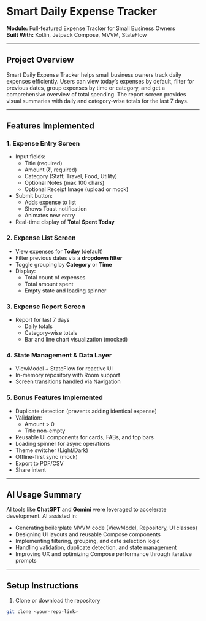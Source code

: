 # Smart Daily Expense Tracker

**Module:** Full-featured Expense Tracker for Small Business Owners  
**Built With:** Kotlin, Jetpack Compose, MVVM, StateFlow  

---

## **Project Overview**
Smart Daily Expense Tracker helps small business owners track daily expenses efficiently. Users can view today’s expenses by default, filter for previous dates, group expenses by time or category, and get a comprehensive overview of total spending. The report screen provides visual summaries with daily and category-wise totals for the last 7 days.

---

## **Features Implemented**

### **1. Expense Entry Screen**
- Input fields:
  - Title (required)
  - Amount (₹, required)
  - Category (Staff, Travel, Food, Utility)
  - Optional Notes (max 100 chars)
  - Optional Receipt Image (upload or mock)
- Submit button:
  - Adds expense to list
  - Shows Toast notification
  - Animates new entry
- Real-time display of **Total Spent Today**

### **2. Expense List Screen**
- View expenses for **Today** (default)
- Filter previous dates via a **dropdown filter**
- Toggle grouping by **Category** or **Time**
- Display:
  - Total count of expenses
  - Total amount spent
  - Empty state and loading spinner

### **3. Expense Report Screen**
- Report for last 7 days
  - Daily totals
  - Category-wise totals
  - Bar and line chart visualization (mocked)

### **4. State Management & Data Layer**
- ViewModel + StateFlow for reactive UI
- In-memory repository with Room support
- Screen transitions handled via Navigation

### **5. Bonus Features Implemented**
- Duplicate detection (prevents adding identical expense)
- Validation:
  - Amount > 0
  - Title non-empty
- Reusable UI components for cards, FABs, and top bars
- Loading spinner for async operations
- Theme switcher (Light/Dark)
- Offline-first sync (mock)
- Export to PDF/CSV
- Share intent

---

## **AI Usage Summary**
AI tools like **ChatGPT** and **Gemini** were leveraged to accelerate development. AI assisted in:
- Generating boilerplate MVVM code (ViewModel, Repository, UI classes)
- Designing UI layouts and reusable Compose components
- Implementing filtering, grouping, and date selection logic
- Handling validation, duplicate detection, and state management
- Improving UX and optimizing Compose performance through iterative prompts

---

## **Setup Instructions**
1. Clone or download the repository
```bash
git clone <your-repo-link>
